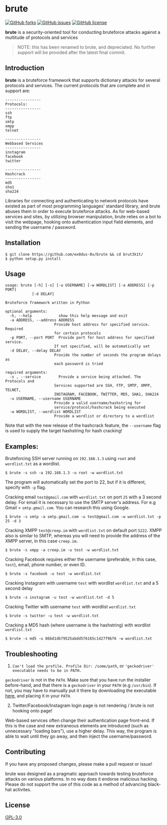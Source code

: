 # brute

[![GitHub forks](https://img.shields.io/github/forks/ex0dus-0x/brute.svg)](https://github.com/ex0dus-0x/brut3k1t/network)
[![GitHub issues](https://img.shields.io/github/issues/ex0dus-0x/brute.svg)](https://github.com/ex0dus-0x/brut3k1t/issues)
[![GitHub license](https://img.shields.io/badge/license-AGPL-blue.svg)](https://raw.githubusercontent.com/ex0dus-0x/brute/master/LICENSE)

__brute__ is a security-oriented tool for conducting bruteforce attacks against a multitude of protocols and services

> NOTE: this has been renamed to brute, and depreciated. No further support will be provided after the latest final commit.

## Introduction

__brute__ is a  bruteforce framework that supports dictionary attacks for several protocols and services.
The current protocols that are complete and in support are:

```
----------------
Protocols:
----------------
ssh
ftp
smtp
xmpp
telnet

----------------
Webbased Services
----------------
instagram
facebook
twitter

----------------
Hashcrack
----------------
md5
sha1
sha224
```

Libraries for connecting and authenticating to network protocols have existed as part of most programming languages' standard library, and brute abuses them in order to execute bruteforce attacks. As for web-based services and sites, by utilizing browser manipulation, brute relies on a bot to visit the webpage, hooking onto authentication input field elements, and sending the username / password.


## Installation

```
$ git clone https://github.com/ex0dus-0x/brute && cd brut3k1t/
$ python setup.py install
```

## Usage

```
usage: brute [-h] [-s] [-u USERNAME] [-w WORDLIST] [-a ADDRESS] [-p PORT]
            [-d DELAY]

Bruteforce framework written in Python

optional arguments:
  -h, --help            show this help message and exit
  -a ADDRESS, --address ADDRESS
                      Provide host address for specified service. Required
                      for certain protocols
  -p PORT, --port PORT  Provide port for host address for specified service.
                      If not specified, will be automatically set
  -d DELAY, --delay DELAY
                      Provide the number of seconds the program delays as
                      each password is tried

required arguments:
  -s , --service        Provide a service being attacked. The Protocols and
                      Services supported are SSH, FTP, SMTP, XMPP, TELNET,
                      INSTAGRAM, FACEBOOK, TWITTER, MD5, SHA1, SHA224
  -u USERNAME, --username USERNAME
                      Provide a valid username/hashstring for
                      service/protocol/hashcrack being executed
  -w WORDLIST, --wordlist WORDLIST
                      Provide a wordlist or directory to a wordlist
```

Note that with the new release of the hashcrack feature, the `--username` flag is used to supply the target hashstring for hash cracking!

## Examples:

Bruteforcing SSH server running on `192.168.1.3` using `root` and `wordlist.txt` as a wordlist.

```
$ brute -s ssh -a 192.168.1.3 -u root -w wordlist.txt
```

The program will automatically set the port to 22, but if it is different, specify with `-p` flag.

Cracking email `test@gmail.com` with `wordlist.txt` on port `25` with a 3 second delay. For email it is necessary to use the SMTP server's address. For e.g Gmail = `smtp.gmail.com`. You can research this using Google.

```
$ brute -s smtp -a smtp.gmail.com -u test@gmail.com -w wordlist.txt -p 25 -d 3
```

Cracking XMPP `test@creep.im` with `wordlist.txt` on default port `5222`. XMPP also is similar to SMTP, whereas you will need to provide the address of the XMPP server, in this case `creep.im`.

```
$ brute -s xmpp -a creep.im -u test -w wordlist.txt
```

Cracking Facebook requires either the username (preferable, in this case, `test`), email, phone number, or even ID.

```
$ brute -s facebook -u test -w wordlist.txt
```

Cracking Instagram with username `test` with wordlist `wordlist.txt` and a 5 second delay

```
$ brute -s instagram -u test -w wordlist.txt -d 5
```

Cracking Twitter with username `test` with wordlist `wordlist.txt`

```
$ brute -s twitter -u test -w wordlist.txt
```

Cracking a MD5 hash (where username is the hashstring) with wordlist `wordlist.txt`

```
$ brute -s md5 -u 86bd1db79525abdd576165c1427f9bf6 -w wordlist.txt
```

## Troubleshooting

1. `Can't load the profile. Profile Dir: /some/path`, or `'geckodriver' executable needs to be in PATH. `

`geckodriver` is not in the `PATH`. Make sure that you have run the installer before-hand, and that there is a `geckodriver` in your `PATH` (e.g `/usr/bin`). If not, you may have to manually put it there by downloading the executable [here](https://github.com/mozilla/geckodriver/releases/), and placing it in your `PATH`.

2. Twitter/Facebook/Instagram login page is not rendering / brute is not hooking onto page!

Web-based services often change their authentication page front-end. If this is the case and new extraneous elements are introduced (such as unnecessary "loading bars"), use a higher delay. This way, the program is able to wait until they go away, and then inject the username/password.

## Contributing

If you have any proposed changes, please make a pull request or issue!

brute was designed as a pragmatic approach towards testing bruteforce attacks on various platforms. In no way does it endorse malicious hacking. Please do not support the use of this code as a method of advancing black-hat activites.

## License

[GPL-3.0](https://opensource.org/licenses/GPL-3.0)
